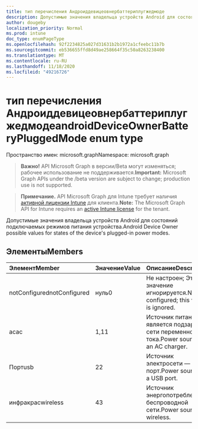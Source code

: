 ```yaml
---
title: тип перечисления Андроиддевицеовнербаттериплугжедмоде
description: Допустимые значения владельца устройств Android для состояний подключаемых режимов питания устройства.
author: dougeby
localization_priority: Normal
ms.prod: intune
doc_type: enumPageType
ms.openlocfilehash: 92f2234825a027d31631b2b1972a1cfeebc11b7b
ms.sourcegitcommit: eb536655ffd8d49ae258664f35c50a8263238400
ms.translationtype: MT
ms.contentlocale: ru-RU
ms.lasthandoff: 11/18/2020
ms.locfileid: "49216726"
---
```

# <a name="androiddeviceownerbatterypluggedmode-enum-type"></a><span data-ttu-id="246e8-103">тип перечисления Андроиддевицеовнербаттериплугжедмоде</span><span class="sxs-lookup"><span data-stu-id="246e8-103">androidDeviceOwnerBatteryPluggedMode enum type</span></span>

<span data-ttu-id="246e8-104">Пространство имен: microsoft.graph</span><span class="sxs-lookup"><span data-stu-id="246e8-104">Namespace: microsoft.graph</span></span>

> <span data-ttu-id="246e8-105">**Важно!** API Microsoft Graph в версии/Beta могут изменяться; рабочее использование не поддерживается.</span><span class="sxs-lookup"><span data-stu-id="246e8-105">**Important:** Microsoft Graph APIs under the /beta version are subject to change; production use is not supported.</span></span>

> <span data-ttu-id="246e8-106">**Примечание.** API Microsoft Graph для Intune требует наличия [активной лицензии Intune](https://go.microsoft.com/fwlink/?linkid=839381) для клиента.</span><span class="sxs-lookup"><span data-stu-id="246e8-106">**Note:** The Microsoft Graph API for Intune requires an [active Intune license](https://go.microsoft.com/fwlink/?linkid=839381) for the tenant.</span></span>

<span data-ttu-id="246e8-107">Допустимые значения владельца устройств Android для состояний подключаемых режимов питания устройства.</span><span class="sxs-lookup"><span data-stu-id="246e8-107">Android Device Owner possible values for states of the device's plugged-in power modes.</span></span>

## <a name="members"></a><span data-ttu-id="246e8-108">Элементы</span><span class="sxs-lookup"><span data-stu-id="246e8-108">Members</span></span>
|<span data-ttu-id="246e8-109">Элемент</span><span class="sxs-lookup"><span data-stu-id="246e8-109">Member</span></span>|<span data-ttu-id="246e8-110">Значение</span><span class="sxs-lookup"><span data-stu-id="246e8-110">Value</span></span>|<span data-ttu-id="246e8-111">Описание</span><span class="sxs-lookup"><span data-stu-id="246e8-111">Description</span></span>|
|:---|:---|:---|
|<span data-ttu-id="246e8-112">notConfigured</span><span class="sxs-lookup"><span data-stu-id="246e8-112">notConfigured</span></span>|<span data-ttu-id="246e8-113">нуль</span><span class="sxs-lookup"><span data-stu-id="246e8-113">0</span></span>|<span data-ttu-id="246e8-114">Не настроен; Это значение игнорируется.</span><span class="sxs-lookup"><span data-stu-id="246e8-114">Not configured; this value is ignored.</span></span>|
|<span data-ttu-id="246e8-115">ac</span><span class="sxs-lookup"><span data-stu-id="246e8-115">ac</span></span>|<span data-ttu-id="246e8-116">1,1</span><span class="sxs-lookup"><span data-stu-id="246e8-116">1</span></span>|<span data-ttu-id="246e8-117">Источник питания является подзарядом сети переменного тока.</span><span class="sxs-lookup"><span data-stu-id="246e8-117">Power source is an AC charger.</span></span>|
|<span data-ttu-id="246e8-118">Порт</span><span class="sxs-lookup"><span data-stu-id="246e8-118">usb</span></span>|<span data-ttu-id="246e8-119">2</span><span class="sxs-lookup"><span data-stu-id="246e8-119">2</span></span>|<span data-ttu-id="246e8-120">Источник электросети — USB-порт.</span><span class="sxs-lookup"><span data-stu-id="246e8-120">Power source is a USB port.</span></span>|
|<span data-ttu-id="246e8-121">инфракрас</span><span class="sxs-lookup"><span data-stu-id="246e8-121">wireless</span></span>|<span data-ttu-id="246e8-122">4</span><span class="sxs-lookup"><span data-stu-id="246e8-122">3</span></span>|<span data-ttu-id="246e8-123">Источник энергопотребления беспроводной сети.</span><span class="sxs-lookup"><span data-stu-id="246e8-123">Power source is wireless.</span></span>|





